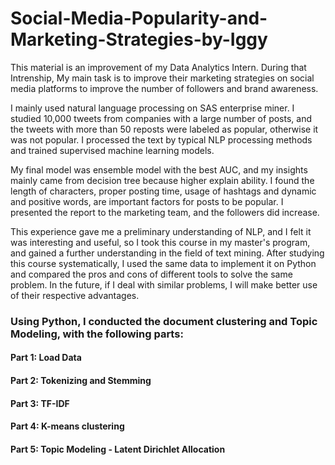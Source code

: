 # Social-Media-Popularity-and-Marketing-Strategies-by-Iggy

This material is an improvement of my Data Analytics Intern. During that Intrenship, My main task is to improve their marketing strategies on social media platforms to improve the number of followers and brand awareness.  

I mainly used natural language processing on SAS enterprise miner. I studied 10,000 tweets from companies with a large number of posts, and the tweets with more than 50 reposts were labeled as popular, otherwise it was not popular. I processed the text by typical NLP processing methods and trained supervised machine learning models. 

My final model was ensemble model with the best AUC, and my insights mainly came from decision tree because higher explain ability. I found the length of characters, proper posting time, usage of hashtags and dynamic and positive words, are important factors for posts to be popular. I presented the report to the marketing team, and the followers did increase. 

This experience gave me a preliminary understanding of NLP, and I felt it was interesting and useful, so I took this course in my master's program, and gained a further understanding in the field of text mining. After studying this course systematically, I used the same data to implement it on Python and compared the pros and cons of different tools to solve the same problem. In the future, if I deal with similar problems, I will make better use of their respective advantages. 

### Using Python, I conducted the document clustering and Topic Modeling, with the following parts:

#### Part 1: Load Data
#### Part 2: Tokenizing and Stemming
#### Part 3: TF-IDF
#### Part 4: K-means clustering
#### Part 5: Topic Modeling - Latent Dirichlet Allocation
